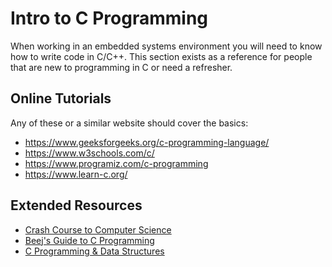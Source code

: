 # Intro to C Programming
When working in an embedded systems environment you will need to know how to write code in C/C++. This section exists as a reference for people that are new to programming in C or need a refresher. 

## Online Tutorials
Any of these or a similar website should cover the basics:  
- https://www.geeksforgeeks.org/c-programming-language/
- https://www.w3schools.com/c/
- https://www.programiz.com/c-programming
- https://www.learn-c.org/

## Extended Resources
- [Crash Course to Computer Science](https://www.youtube.com/playlist?list=PL8dPuuaLjXtNlUrzyH5r6jN9ulIgZBpdo)
- [Beej's Guide to C Programming](https://beej.us/guide/bgc/html/split/index.html)
- [C Programming & Data Structures](https://www.youtube.com/playlist?list=PLBlnK6fEyqRhX6r2uhhlubuF5QextdCSM)
